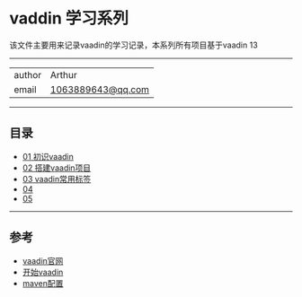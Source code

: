 vaddin 学习系列
====================

该文件主要用来记录vaadin的学习记录，本系列所有项目基于vaadin 13

****

|||
|---|---|
|author|Arthur|
|email|1063889643@qq.com|


****

## 目录

* [01 初识vaadin]()
* [02 搭建vaadin项目]()
* [03 vaadin常用标签]()
* [04 ]()
* [05 ]() 


****

## 参考

* [vaadin官网](https://vaadin.com/)
* [开始vaadin](https://vaadin.com/start/latest)
* [maven配置](https://blog.csdn.net/oDeviloo/article/details/52050277)